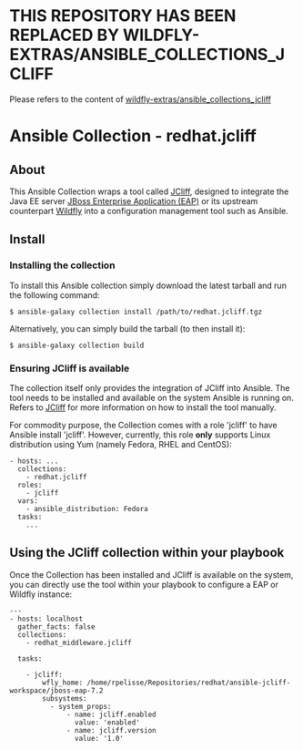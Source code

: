 # THIS REPOSITORY HAS BEEN REPLACED BY WILDFLY-EXTRAS/ANSIBLE_COLLECTIONS_JCLIFF

Please refers to the content of [wildfly-extras/ansible_collections_jcliff](https://github.com/wildfly-extras/ansible_collections_jcliff)

# Ansible Collection - redhat.jcliff

## About

This Ansible Collection wraps a tool called [JCliff](https://github.com/bserdar/jcliff), designed to integrate the Java EE server [JBoss Enterprise Application (EAP)](https://www.redhat.com/en/technologies/jboss-middleware/application-platform) or its upstream counterpart [Wildfly](https://wildfly.org/) into a configuration management tool such as Ansible.

## Install

### Installing the collection

To install this Ansible collection simply download the latest tarball and run the following command:

    $ ansible-galaxy collection install /path/to/redhat.jcliff.tgz

Alternatively, you can simply build the tarball (to then install it):

    $ ansible-galaxy collection build

### Ensuring JCliff is available

The collection itself only provides the integration of JCliff into Ansible. The tool needs to be installed and available on the system Ansible is running on. Refers to [JCliff](https://github.com/bserdar/jcliff) for more information on how to install the tool manually.

For commodity purpose, the Collection comes with a role 'jcliff' to have Ansible install 'jcliff'. However, currently, this role **only** supports Linux distribution using Yum (namely Fedora, RHEL and CentOS):

    - hosts: ...
      collections:
        - redhat.jcliff
      roles:
        - jcliff
      vars:
        - ansible_distribution: Fedora
      tasks:
        ...

## Using the JCliff collection within your playbook

Once the Collection has been installed and JCliff is available on the system, you can directly use the tool within your playbook to configure a EAP or Wildfly instance:

    ---
    - hosts: localhost
      gather_facts: false
      collections:
        - redhat_middleware.jcliff

      tasks:

        - jcliff:
            wfly_home: /home/rpelisse/Repositories/redhat/ansible-jcliff-workspace/jboss-eap-7.2
            subsystems:
              - system_props:
                  - name: jcliff.enabled
                    value: 'enabled'
                  - name: jcliff.version
                    value: '1.0'

